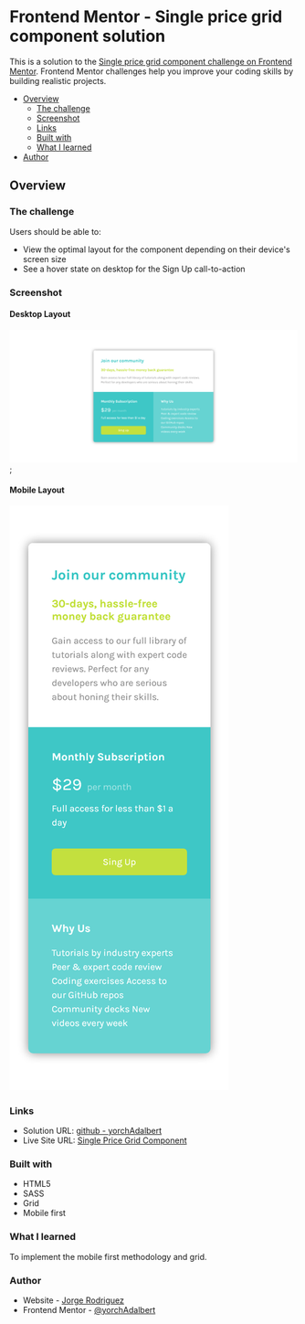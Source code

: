 # Frontend Mentor - Single price grid component solution

This is a solution to the [Single price grid component challenge on Frontend Mentor](https://www.frontendmentor.io/challenges/single-price-grid-component-5ce41129d0ff452fec5abbbc). Frontend Mentor challenges help you improve your coding skills by building realistic projects. 

- [Overview](#overview)
  - [The challenge](#the-challenge)
  - [Screenshot](#screenshot)
  - [Links](#links)
  - [Built with](#built-with)
  - [What I learned](#what-i-learned)
- [Author](#author)

## Overview

### The challenge

Users should be able to:

- View the optimal layout for the component depending on their device's screen size
- See a hover state on desktop for the Sign Up call-to-action


### Screenshot

#### Desktop Layout
![](./src/img/desktop-layout.png);

#### Mobile Layout
![](./src/img/mobile-layot.png)

### Links 

- Solution URL: [github - yorchAdalbert ](https://github.com/yorchAdalbert/product-price-grid-component)
- Live Site URL: [Single Price Grid Component ](https://yorchadalbert.github.io/product-price-grid-component/src/)


### Built with

- HTML5
- SASS
- Grid
- Mobile first

### What I learned

To implement the mobile first methodology and grid.

### Author

- Website - [Jorge Rodriguez](http://www.yorchadalbert.com)
- Frontend Mentor - [@yorchAdalbert](https://www.frontendmentor.io/profile/yorchAdalbert)